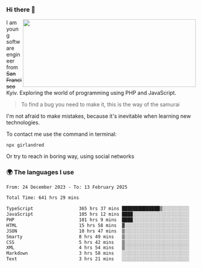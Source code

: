 ### Hi there 👋  

<img align='right' src="https://github-readme-stats.vercel.app/api?username=girlandred&count_private=true&show_icons=true&include_all_commits=true&hide_rank=true&hide_title=true&theme=buefy&card_width=300" width=460 height=180>


I am young software engineer from ~~San Francisco~~ Kyiv. Exploring the world of programming using PHP and JavaScript.


> To find a bug you need to make it, this is the way of the samurai



I'm not afraid to make mistakes, because it's inevitable when learning new technologies.

To contact me use the command in terminal:

```
npx girlandred
```

Or try to reach in boring way, using social networks


### 🌍 The languages I use

<!--START_SECTION:waka-->

```txt
From: 24 December 2023 - To: 13 February 2025

Total Time: 641 hrs 29 mins

TypeScript                 365 hrs 37 mins ██████████████▒░░░░░░░░░░   56.99 %
JavaScript                 105 hrs 12 mins ████░░░░░░░░░░░░░░░░░░░░░   16.40 %
PHP                        101 hrs 9 mins  ████░░░░░░░░░░░░░░░░░░░░░   15.77 %
HTML                       15 hrs 58 mins  ▓░░░░░░░░░░░░░░░░░░░░░░░░   02.49 %
JSON                       10 hrs 47 mins  ▒░░░░░░░░░░░░░░░░░░░░░░░░   01.68 %
Smarty                     8 hrs 49 mins   ▒░░░░░░░░░░░░░░░░░░░░░░░░   01.38 %
CSS                        5 hrs 42 mins   ▒░░░░░░░░░░░░░░░░░░░░░░░░   00.89 %
XML                        4 hrs 54 mins   ▒░░░░░░░░░░░░░░░░░░░░░░░░   00.77 %
Markdown                   3 hrs 58 mins   ░░░░░░░░░░░░░░░░░░░░░░░░░   00.62 %
Text                       3 hrs 21 mins   ░░░░░░░░░░░░░░░░░░░░░░░░░   00.52 %
```

<!--END_SECTION:waka-->
